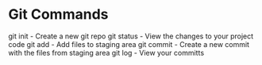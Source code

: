 # Git Commands

git init - Create a new git repo
git status - View the changes to your project code
git add - Add files to staging area
git commit - Create a new commit with the files from staging area
git log - View your committs